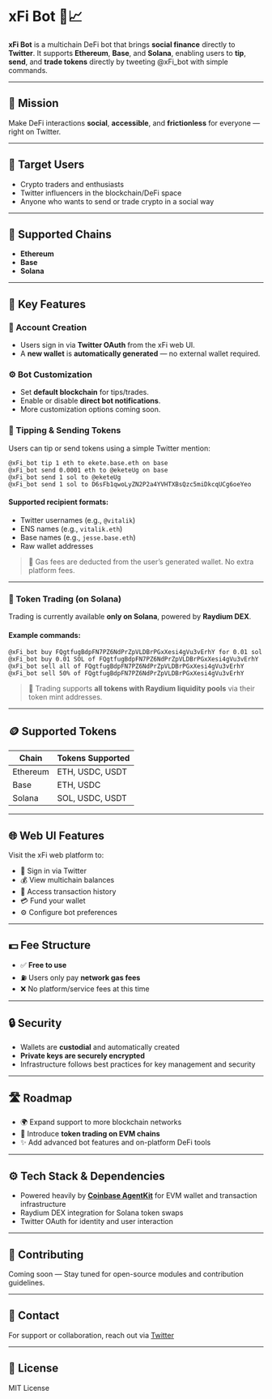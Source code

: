 # xFi Bot 🤖📈

**xFi Bot** is a multichain DeFi bot that brings **social finance** directly to **Twitter**. It supports **Ethereum**, **Base**, and **Solana**, enabling users to **tip**, **send**, and **trade tokens** directly by tweeting @xFi_bot with simple commands.

---

## 🌟 Mission

Make DeFi interactions **social**, **accessible**, and **frictionless** for everyone — right on Twitter.

---

## 👥 Target Users

- Crypto traders and enthusiasts
- Twitter influencers in the blockchain/DeFi space
- Anyone who wants to send or trade crypto in a social way

---

## 🔗 Supported Chains

- **Ethereum**
- **Base**
- **Solana**

---

## 🧩 Key Features

### 🔐 Account Creation

- Users sign in via **Twitter OAuth** from the xFi web UI.
- A **new wallet** is **automatically generated** — no external wallet required.

### ⚙️ Bot Customization

- Set **default blockchain** for tips/trades.
- Enable or disable **direct bot notifications**.
- More customization options coming soon.

### 💸 Tipping & Sending Tokens

Users can tip or send tokens using a simple Twitter mention:

```text
@xFi_bot tip 1 eth to ekete.base.eth on base
@xFi_bot send 0.0001 eth to @eketeUg on base
@xFi_bot send 1 sol to @eketeUg
@xFi_bot send 1 sol to D6sFb1qwoLyZN2P2a4YVHTXBsQzc5miDkcqUCg6oeYeo
```

#### Supported recipient formats:

- Twitter usernames (e.g., `@vitalik`)
- ENS names (e.g., `vitalik.eth`)
- Base names (e.g., `jesse.base.eth`)
- Raw wallet addresses

> 🧾 Gas fees are deducted from the user’s generated wallet. No extra platform fees.

---

### 💱 Token Trading (on Solana)

Trading is currently available **only on Solana**, powered by **Raydium DEX**.

#### Example commands:

```text
@xFi_bot buy FQgtfugBdpFN7PZ6NdPrZpVLDBrPGxXesi4gVu3vErhY for 0.01 sol
@xFi_bot buy 0.01 SOL of FQgtfugBdpFN7PZ6NdPrZpVLDBrPGxXesi4gVu3vErhY
@xFi_bot sell all of FQgtfugBdpFN7PZ6NdPrZpVLDBrPGxXesi4gVu3vErhY
@xFi_bot sell 50% of FQgtfugBdpFN7PZ6NdPrZpVLDBrPGxXesi4gVu3vErhY
```

> 🔁 Trading supports **all tokens with Raydium liquidity pools** via their token mint addresses.

---

## 🪙 Supported Tokens

| Chain    | Tokens Supported |
| -------- | ---------------- |
| Ethereum | ETH, USDC, USDT  |
| Base     | ETH, USDC        |
| Solana   | SOL, USDC, USDT  |

---

## 🌐 Web UI Features

Visit the xFi web platform to:

- 🔐 Sign in via Twitter
- 💰 View multichain balances
- 📜 Access transaction history
- 💳 Fund your wallet
- ⚙️ Configure bot preferences

---

## 💵 Fee Structure

- ✅ **Free to use**
- ⛽ Users only pay **network gas fees**
- ❌ No platform/service fees at this time

---

## 🔒 Security

- Wallets are **custodial** and automatically created
- **Private keys are securely encrypted**
- Infrastructure follows best practices for key management and security

---

## 🛣️ Roadmap

- 🌍 Expand support to more blockchain networks
- 💱 Introduce **token trading on EVM chains**
- ✨ Add advanced bot features and on-platform DeFi tools

---

## ⚙️ Tech Stack & Dependencies

- Powered heavily by **[Coinbase AgentKit](https://github.com/coinbase/agentkit)** for EVM wallet and transaction infrastructure
- Raydium DEX integration for Solana token swaps
- Twitter OAuth for identity and user interaction

---

## 🤝 Contributing

Coming soon — Stay tuned for open-source modules and contribution guidelines.

---

## 📩 Contact

For support or collaboration, reach out via [Twitter](https://x.com/xFi_bot)

---

## 📝 License

MIT License
